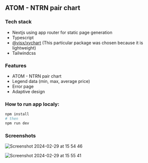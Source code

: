 ## ATOM - NTRN pair chart

### Tech stack
- Nextjs using app router for static page generation
- Typescript
- [@visx/xychart](https://airbnb.io/visx/) (This particular package was chosen because it is lightweight)
- Tailwindcss

### Features
- ATOM - NTRN pair chart
- Legend data (min, max, average price)
- Error page
- Adaptive design
  
### How to run app localy:
```bash
npm install
# then
npm run dev
```

### Screenshots

![Screenshot 2024-02-29 at 15 54 46](https://github.com/nevmstas/atom-ntrn-chart/assets/30295560/cd795988-219f-4c96-bd31-fa92c4bc1241)

![Screenshot 2024-02-29 at 15 55 41](https://github.com/nevmstas/atom-ntrn-chart/assets/30295560/a08475ab-a7ea-4053-9ac7-7828a645d18d)
